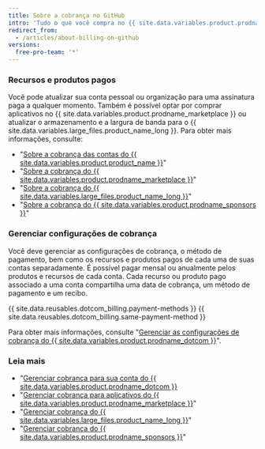```yaml
---
title: Sobre a cobrança no GitHub
intro: 'Tudo o que você compra no {{ site.data.variables.product.prodname_dotcom }} compartilha a data de cobrança, o método de pagamento e o recibo da sua conta.'
redirect_from:
  - /articles/about-billing-on-github
versions:
  free-pro-team: '*'
---
```


### Recursos e produtos pagos

Você pode atualizar sua conta pessoal ou organização para uma assinatura paga a qualquer momento. Também é possível optar por comprar aplicativos no {{ site.data.variables.product.prodname_marketplace }} ou atualizar o armazenamento e a largura de banda para o {{ site.data.variables.large_files.product_name_long }}. Para obter mais informações, consulte:
- "[Sobre a cobrança das contas do {{ site.data.variables.product.product_name }}](/articles/about-billing-for-github-accounts)"
- "[Sobre a cobrança do {{ site.data.variables.product.prodname_marketplace }}](/articles/about-billing-for-github-marketplace)"
- "[Sobre a cobrança do {{ site.data.variables.large_files.product_name_long }}](/articles/about-billing-for-git-large-file-storage)"
- "[Sobre a cobrança do {{ site.data.variables.product.prodname_sponsors }}](/articles/about-billing-for-github-sponsors)"

### Gerenciar configurações de cobrança

Você deve gerenciar as configurações de cobrança, o método de pagamento, bem como os recursos e produtos pagos de cada uma de suas contas separadamente. É possível pagar mensal ou anualmente pelos produtos e recursos de cada conta. Cada recurso ou produto pago associado a uma conta compartilha uma data de cobrança, um método de pagamento e um recibo.

{{ site.data.reusables.dotcom_billing.payment-methods }} {{ site.data.reusables.dotcom_billing.same-payment-method }}

Para obter mais informações, consulte "[Gerenciar as configurações de cobrança do {{ site.data.variables.product.prodname_dotcom }}](/articles/managing-your-github-billing-settings)".

### Leia mais

- "[Gerenciar cobrança para sua conta do {{ site.data.variables.product.prodname_dotcom }}](/articles/managing-billing-for-your-github-account)
- "[Gerenciar cobrança para aplicativos do {{ site.data.variables.product.prodname_marketplace }}](/articles/managing-billing-for-github-marketplace-apps)"
- "[Gerenciar cobrança do {{ site.data.variables.large_files.product_name_long }}](/articles/managing-billing-for-git-large-file-storage)"
- "[Gerenciar cobrança do {{ site.data.variables.product.prodname_sponsors }}](/articles/managing-billing-for-github-sponsors)"
